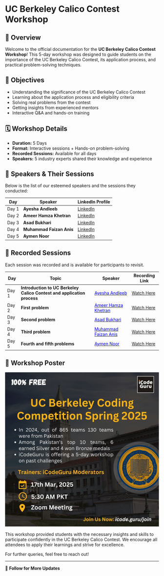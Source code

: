 # UC Berkeley Calico Contest Workshop

## 📌 Overview
Welcome to the official documentation for the **UC Berkeley Calico Contest Workshop**! This 5-day workshop was designed to guide students on the importance of the UC Berkeley Calico Contest, its application process, and practical problem-solving techniques.

## 🎯 Objectives
- Understanding the significance of the UC Berkeley Calico Contest
- Learning about the application process and eligibility criteria
- Solving real problems from the contest
- Getting insights from experienced mentors
- Interactive Q&A and hands-on training

## 🗓️ Workshop Details
- **Duration:** 5 Days
- **Format:** Interactive sessions + Hands-on problem-solving
- **Recorded Sessions:** Available for all days
- **Speakers:** 5 industry experts shared their knowledge and experience

## 🎤 Speakers & Their Sessions
Below is the list of our esteemed speakers and the sessions they conducted:

| Day  | Speaker                 | LinkedIn Profile |
|------|-------------------------|-----------------|
| Day 1 | **Ayesha Andleeb**       | [LinkedIn](https://www.linkedin.com/in/ayesha-andleeb-262352278/) |
| Day 2 | **Ameer Hamza Khetran**  | [LinkedIn](https://www.linkedin.com/in/ameer-hamza-khetran/) |
| Day 3 | **Asad Bukhari**         | [LinkedIn](https://www.linkedin.com/in/asadbukhari886/) |
| Day 4 | **Muhammad Faizan Anis** | [LinkedIn](https://www.linkedin.com/in/muhammad-faizan-anis/) |
| Day 5 | **Aymen Noor**           | [LinkedIn](https://www.linkedin.com/in/aymen-noor/) |

## 🎥 Recorded Sessions
Each session was recorded and is available for participants to revisit.

| Day  | Topic                                  | Speaker | Recording Link |
|------|--------------------------------------|--------------------------|----------------|
| Day 1 | **Introduction to UC Berkeley Calico Contest and application process** | [<span style='color:blue'>Ayesha Andleeb</span>](https://www.linkedin.com/in/ayesha-andleeb-262352278/) | [Watch Here](https://www.facebook.com/share/v/15rYfTzCyw/?mibextid=oFDknk) |
| Day 2 | **First problem** | [<span style='color:blue'>Ameer Hamza Khetran</span>](https://www.linkedin.com/in/ameer-hamza-khetran/) | [Watch Here](https://www.facebook.com/share/v/1AKApcmokf/?mibextid=oFDknk) |
| Day 3 | **Second problem** | [<span style='color:blue'>Asad Bukhari</span>](https://www.linkedin.com/in/asadbukhari886/) | [Watch Here](https://www.facebook.com/iCodeguru/videos/539002722099609) |
| Day 4 | **Third problem** | [<span style='color:blue'>Muhammad Faizan Anis</span>](https://www.linkedin.com/in/muhammad-faizan-anis/) | [Watch Here](https://www.facebook.com/iCodeguru/videos/617167374638667) |
| Day 5 | **Fourth and fifth problems** | [<span style='color:blue'>Aymen Noor</span>](https://www.linkedin.com/in/aymen-noor/) | [Watch Here](https://www.facebook.com/iCodeguru/videos/689020396810848) |

## 📢 Workshop Poster
![Workshop Poster](https://github.com/AsadBukhari886/UC-Berkeley-CALICO-Contest-Guide/blob/main/workshop_poster.jpeg)

This workshop provided students with the necessary insights and skills to participate confidently in the UC Berkeley Calico Contest. We encourage all attendees to apply their learnings and strive for excellence.

For further queries, feel free to reach out!

---
📌 **Follow for More Updates**

